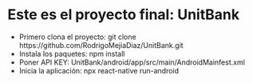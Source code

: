 <h1>Este es el proyecto final: UnitBank</h1>
<ul>
  <li>
  Primero clona el proyecto: git clone https://github.com/RodrigoMejiaDiaz/UnitBank.git
  </li>
  <li>
  Instala los paquetes: npm install
  </li>
  <li>Poner API KEY: UnitBank/android/app/src/main/AndroidMainfest.xml</li>
  <li>
  Inicia la aplicación: npx react-native run-android
  </li>
</ul>
